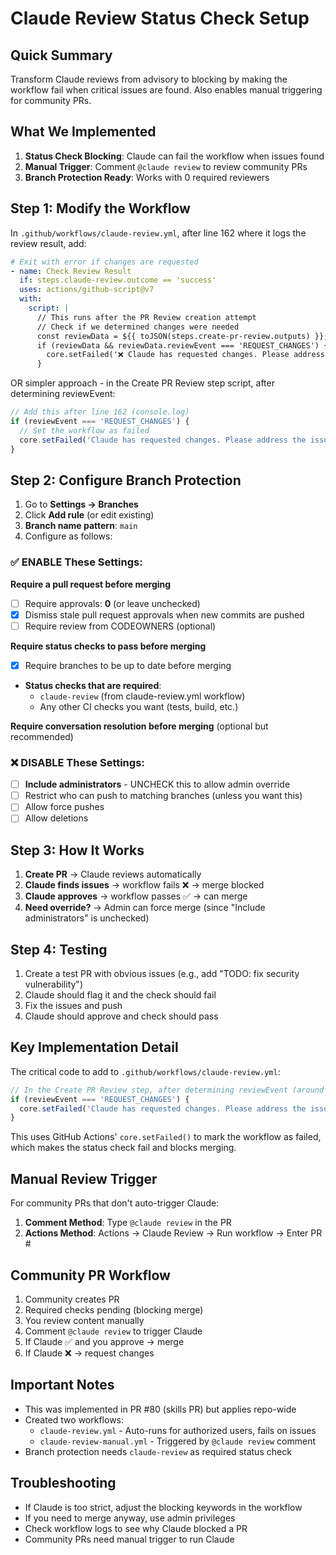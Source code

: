 # Claude Review Status Check Setup

## Quick Summary
Transform Claude reviews from advisory to blocking by making the workflow fail when critical issues are found. Also enables manual triggering for community PRs.

## What We Implemented
1. **Status Check Blocking**: Claude can fail the workflow when issues found
2. **Manual Trigger**: Comment `@claude review` to review community PRs
3. **Branch Protection Ready**: Works with 0 required reviewers

## Step 1: Modify the Workflow

In `.github/workflows/claude-review.yml`, after line 162 where it logs the review result, add:

```yaml
# Exit with error if changes are requested
- name: Check Review Result
  if: steps.claude-review.outcome == 'success'
  uses: actions/github-script@v7
  with:
    script: |
      // This runs after the PR Review creation attempt
      // Check if we determined changes were needed
      const reviewData = ${{ toJSON(steps.create-pr-review.outputs) }};
      if (reviewData && reviewData.reviewEvent === 'REQUEST_CHANGES') {
        core.setFailed('❌ Claude has requested changes. Please address the issues before merging.');
      }
```

OR simpler approach - in the Create PR Review step script, after determining reviewEvent:

```javascript
// Add this after line 162 (console.log)
if (reviewEvent === 'REQUEST_CHANGES') {
  // Set the workflow as failed
  core.setFailed('Claude has requested changes. Please address the issues before merging.');
}
```

## Step 2: Configure Branch Protection

1. Go to **Settings → Branches**
2. Click **Add rule** (or edit existing)
3. **Branch name pattern**: `main`
4. Configure as follows:

### ✅ ENABLE These Settings:

**Require a pull request before merging**
- [ ] Require approvals: **0** (or leave unchecked)
- [x] Dismiss stale pull request approvals when new commits are pushed
- [ ] Require review from CODEOWNERS (optional)

**Require status checks to pass before merging**
- [x] Require branches to be up to date before merging
- **Status checks that are required**: 
  - `claude-review` (from claude-review.yml workflow)
  - Any other CI checks you want (tests, build, etc.)

**Require conversation resolution before merging** (optional but recommended)

### ❌ DISABLE These Settings:

- [ ] **Include administrators** - UNCHECK this to allow admin override
- [ ] Restrict who can push to matching branches (unless you want this)
- [ ] Allow force pushes
- [ ] Allow deletions

## Step 3: How It Works

1. **Create PR** → Claude reviews automatically
2. **Claude finds issues** → workflow fails ❌ → merge blocked
3. **Claude approves** → workflow passes ✅ → can merge
4. **Need override?** → Admin can force merge (since "Include administrators" is unchecked)

## Step 4: Testing

1. Create a test PR with obvious issues (e.g., add "TODO: fix security vulnerability")
2. Claude should flag it and the check should fail
3. Fix the issues and push
4. Claude should approve and check should pass

## Key Implementation Detail

The critical code to add to `.github/workflows/claude-review.yml`:

```javascript
// In the Create PR Review step, after determining reviewEvent (around line 162)
if (reviewEvent === 'REQUEST_CHANGES') {
  core.setFailed('Claude has requested changes. Please address the issues before merging.');
}
```

This uses GitHub Actions' `core.setFailed()` to mark the workflow as failed, which makes the status check fail and blocks merging.

## Manual Review Trigger

For community PRs that don't auto-trigger Claude:

1. **Comment Method**: Type `@claude review` in the PR
2. **Actions Method**: Actions → Claude Review → Run workflow → Enter PR #

## Community PR Workflow

1. Community creates PR
2. Required checks pending (blocking merge)
3. You review content manually
4. Comment `@claude review` to trigger Claude
5. If Claude ✅ and you approve → merge
6. If Claude ❌ → request changes

## Important Notes

- This was implemented in PR #80 (skills PR) but applies repo-wide
- Created two workflows:
  - `claude-review.yml` - Auto-runs for authorized users, fails on issues
  - `claude-review-manual.yml` - Triggered by `@claude review` comment
- Branch protection needs `claude-review` as required status check

## Troubleshooting

- If Claude is too strict, adjust the blocking keywords in the workflow
- If you need to merge anyway, use admin privileges
- Check workflow logs to see why Claude blocked a PR
- Community PRs need manual trigger to run Claude